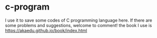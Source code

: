 # c-program
I use it to save some codes of C programming language here. If there are some problems and suggestions, welcome to comment!
the book I use is https://akaedu.github.io/book/index.html
